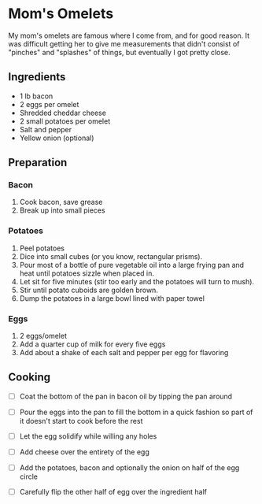 # Mom's Omelets

My mom's omelets are famous where I come from, and for good reason.  It was difficult getting her to give me measurements that didn't consist of "pinches" and "splashes" of things, but eventually I got pretty close.

## Ingredients

- 1 lb bacon
- 2 eggs per omelet
- Shredded cheddar cheese
- 2 small potatoes per omelet
- Salt and pepper
- Yellow onion (optional)

## Preparation

### Bacon
1. Cook bacon, save grease
1. Break up into small pieces

### Potatoes
1. Peel potatoes
1. Dice into small cubes (or you know, rectangular prisms).
1. Pour most of a bottle of pure vegetable oil into a large frying pan and heat until potatoes sizzle when placed in.
1. Let sit for five minutes (stir too early and the potatoes will turn to mush).
1. Stir until potato cuboids are golden brown.
1. Dump the potatoes in a large bowl lined with paper towel

### Eggs
1. 2 eggs/omelet
1. Add a quarter cup of milk for every five eggs
1. Add about a shake of each salt and pepper per egg for flavoring


## Cooking

- [ ] Coat the bottom of the pan in bacon oil by tipping the pan around
- [ ] Pour the eggs into the pan to fill the bottom in a quick fashion so part of it doesn't start to cook before the rest
- [ ] Let the egg solidify while willing any holes
- [ ] Add cheese over the entirety of the egg
- [ ] Add the potatoes, bacon and optionally the onion on half of the egg circle
- [ ] Carefully flip the other half of egg over the ingredient half


